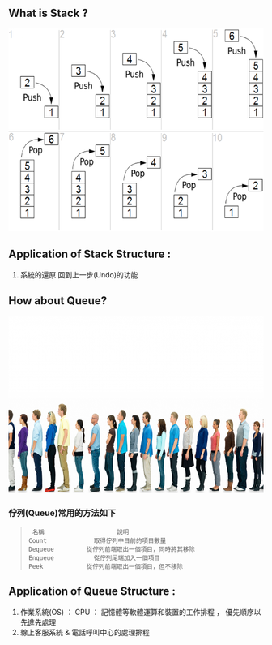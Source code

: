 
## What is Stack ?

<img src='https://github.com/Wei-Tsung/Core-Concepts-Visualization/blob/master/What%20is%20Stack%20Data%20Structure.png' width='600' height='400'>


## Application of Stack Structure :
1. 系統的還原 回到上一步(Undo)的功能

## How about Queue?

<img src='https://github.com/Wei-Tsung/Core-Concepts-Visualization/blob/master/security_queue-1024x552.png' width='700' height='350'>


### 佇列(Queue)常用的方法如下

>      名稱	                 說明
>     Count          	取得佇列中目前的項目數量
>     Dequeue     	  從佇列前端取出一個項目，同時將其移除
>     Enqueue       	從佇列尾端加入一個項目
>     Peek	          從佇列前端取出一個項目，但不移除


## Application of Queue Structure :

1. 作業系統(OS) ： CPU ： 記憶體等軟體運算和裝置的工作排程 ， 優先順序以先進先處理
2. 線上客服系統 & 電話呼叫中心的處理排程

